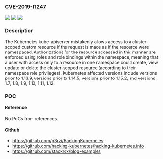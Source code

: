 ### [CVE-2019-11247](https://cve.mitre.org/cgi-bin/cvename.cgi?name=CVE-2019-11247)
![](https://img.shields.io/static/v1?label=Product&message=Kubernetes&color=blue)
![](https://img.shields.io/static/v1?label=Version&message=n%2Fa&color=blue)
![](https://img.shields.io/static/v1?label=Vulnerability&message=CWE-20%3A%20Improper%20Input%20Validation&color=brighgreen)

### Description

The Kubernetes kube-apiserver mistakenly allows access to a cluster-scoped custom resource if the request is made as if the resource were namespaced. Authorizations for the resource accessed in this manner are enforced using roles and role bindings within the namespace, meaning that a user with access only to a resource in one namespace could create, view update or delete the cluster-scoped resource (according to their namespace role privileges). Kubernetes affected versions include versions prior to 1.13.9, versions prior to 1.14.5, versions prior to 1.15.2, and versions 1.7, 1.8, 1.9, 1.10, 1.11, 1.12.

### POC

#### Reference
No PoCs from references.

#### Github
- https://github.com/g3rzi/HackingKubernetes
- https://github.com/hacking-kubernetes/hacking-kubernetes.info
- https://github.com/stackrox/blog-examples

